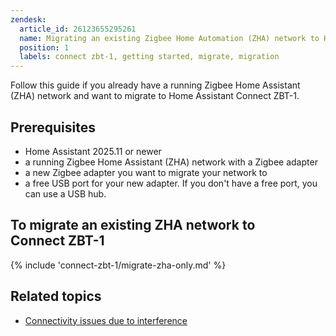 ```yaml
---
zendesk:
  article_id: 26123655295261
  name: Migrating an existing Zigbee Home Automation (ZHA) network to Home Assistant Connect ZBT-1
  position: 1
  labels: connect zbt-1, getting started, migrate, migration
---
```


Follow this guide if you already have a running Zigbee Home Assistant (ZHA) network and want to migrate to Home Assistant Connect&nbsp;ZBT-1.

## Prerequisites

- Home Assistant 2025.11 or newer
- a running Zigbee Home Assistant (ZHA) network with a Zigbee adapter
- a new Zigbee adapter you want to migrate your network to
- a free USB port for your new adapter. If you don't have a free port, you can use a USB hub.

## To migrate an existing ZHA network to Connect&nbsp;ZBT-1

{% include 'connect-zbt-1/migrate-zha-only.md' %}

## Related topics

- [Connectivity issues due to interference](/hc/en-us/articles/26124431414557)
